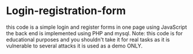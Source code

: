 # Login-registration-form

this code is a simple login and register forms in one page using JavaScript the back end is implemented using PHP and mysql.
Note: this code is for educational purposes and you shouldn't take it for real tasks as it is vulnerable to several attacks it is used as a demo ONLY.  

